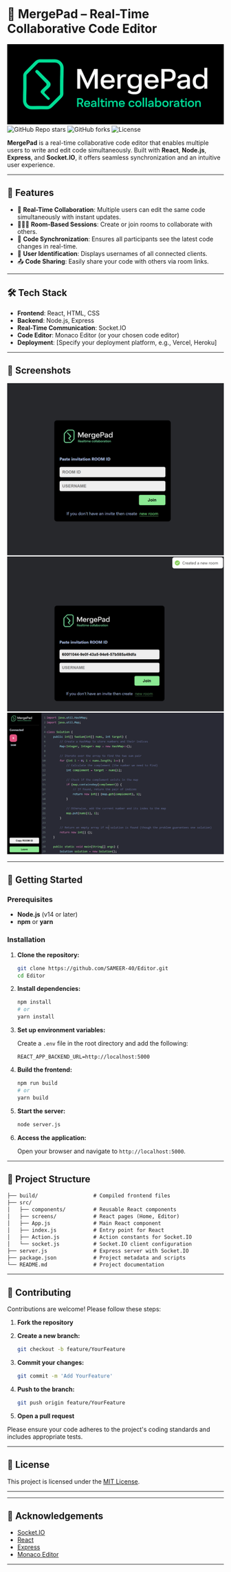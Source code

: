 
# 🚀 MergePad – Real-Time Collaborative Code Editor

![MergePad Banner](./public/Web_Photo_Editor.jpg)
![GitHub Repo stars](https://img.shields.io/github/stars/SAMEER-40/Editor?style=social)
![GitHub forks](https://img.shields.io/github/forks/SAMEER-40/Editor?style=social)
![License](https://img.shields.io/github/license/SAMEER-40/Editor)

**MergePad** is a real-time collaborative code editor that enables multiple users to write and edit code simultaneously. Built with **React**, **Node.js**, **Express**, and **Socket.IO**, it offers seamless synchronization and an intuitive user experience.

---

## 🧠 Features

- 🔗 **Real-Time Collaboration**: Multiple users can edit the same code simultaneously with instant updates.
- 🧑‍🤝‍🧑 **Room-Based Sessions**: Create or join rooms to collaborate with others.
- 📝 **Code Synchronization**: Ensures all participants see the latest code changes in real-time.
- 💬 **User Identification**: Displays usernames of all connected clients.
- 📤 **Code Sharing**: Easily share your code with others via room links.

---

## 🛠️ Tech Stack

- **Frontend**: React, HTML, CSS
- **Backend**: Node.js, Express
- **Real-Time Communication**: Socket.IO
- **Code Editor**: Monaco Editor (or your chosen code editor)
- **Deployment**: [Specify your deployment platform, e.g., Vercel, Heroku]

---

## 📸 Screenshots

![Screenshot 1](./public/Screenshot%202025-04-18%20021240.png) ![Screenshot 2](./public/Screenshot%202025-04-18%20021257.png) ![Screenshot 2](./public/Screenshot%202025-04-18%20021457.png)


---

## 🚀 Getting Started

### Prerequisites

- **Node.js** (v14 or later)
- **npm** or **yarn**

### Installation

1. **Clone the repository:**

   ```bash
   git clone https://github.com/SAMEER-40/Editor.git
   cd Editor
   ```

2. **Install dependencies:**

   ```bash
   npm install
   # or
   yarn install
   ```

3. **Set up environment variables:**

   Create a `.env` file in the root directory and add the following:

   ```env
   REACT_APP_BACKEND_URL=http://localhost:5000
   ```

4. **Build the frontend:**

   ```bash
   npm run build
   # or
   yarn build
   ```

5. **Start the server:**

   ```bash
   node server.js
   ```

6. **Access the application:**

   Open your browser and navigate to `http://localhost:5000`.

---

## 📁 Project Structure

```
├── build/                  # Compiled frontend files
├── src/
│   ├── components/         # Reusable React components
│   ├── screens/            # React pages (Home, Editor)
│   ├── App.js              # Main React component
│   ├── index.js            # Entry point for React
│   ├── Action.js           # Action constants for Socket.IO
│   └── socket.js           # Socket.IO client configuration
├── server.js               # Express server with Socket.IO
├── package.json            # Project metadata and scripts
└── README.md               # Project documentation
```

---

## 🤝 Contributing

Contributions are welcome! Please follow these steps:

1. **Fork the repository**
2. **Create a new branch:**

   ```bash
   git checkout -b feature/YourFeature
   ```

3. **Commit your changes:**

   ```bash
   git commit -m 'Add YourFeature'
   ```

4. **Push to the branch:**

   ```bash
   git push origin feature/YourFeature
   ```

5. **Open a pull request**

Please ensure your code adheres to the project's coding standards and includes appropriate tests.

---

## 📄 License

This project is licensed under the [MIT License](LICENSE).

---

---

## 🙏 Acknowledgements

- [Socket.IO](https://socket.io/)
- [React](https://reactjs.org/)
- [Express](https://expressjs.com/)
- [Monaco Editor](https://microsoft.github.io/monaco-editor/)

---
